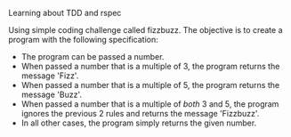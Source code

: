 Learning about TDD and rspec

Using simple coding challenge called fizzbuzz.
The objective is to create a program with the following specification:

* The program can be passed a number.
* When passed a number that is a multiple of 3, the program returns the message 'Fizz'.
* When passed a number that is a multiple of 5, the program returns the message 'Buzz'.
* When passed a number that is a multiple of *both* 3 and 5, the program ignores the
  previous 2 rules and returns the message 'Fizzbuzz'.
* In all other cases, the program simply returns the given number.
